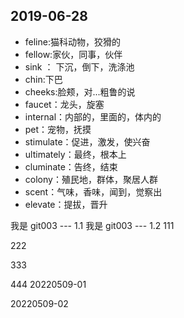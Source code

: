 ## 2019-06-28

- feline:猫科动物，狡猾的
- fellow:家伙，同事，伙伴
- sink ： 下沉，倒下，洗涤池
- chin:下巴
- cheeks:脸颊，对...粗鲁的说
- faucet：龙头，旋塞
- internal：内部的，里面的，体内的
- pet：宠物，抚摸
- stimulate：促进，激发，使兴奋
- ultimately：最终，根本上
- cluminate：告终，结束
- colony：殖民地，群体，聚居人群
- scent：气味，香味，闻到，觉察出
- elevate：提拔，晋升

我是 git003 --- 1.1
我是 git003 --- 1.2
111

222

333

444
20220509-01

20220509-02